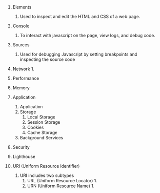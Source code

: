 
1. Elements
	1. Used to inspect and edit the HTML and CSS of a web page.
2. Console
	1. To interact with javascript on the page, view logs, and debug code.
3. Sources
	1. Used for debugging Javascript by setting breakpoints and inspecting the source code
4. Network
	1. 
5. Performance
6. Memory
7. Application
	1. Application
	2. Storage
		1. Local Storage
		2. Session Storage
		3. Cookies
		4. Cache Storage
	3. Background Services
8. Security
9. Lighthouse


1. URI (Uniform Resource Identifier)
	1. URI includes two subtypes 
		1. URL (Uniform Resource Locator)
			1. 
		2. URN (Uniform Resource Name)
			1. 